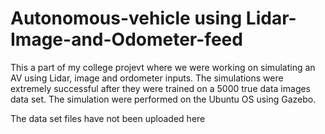 # Autonomous-vehicle using Lidar-Image-and-Odometer-feed
This a part of my college projevt where we were working on simulating an AV using Lidar, image and ordometer inputs. 
The simulations were extremely successful after they were trained on a 5000 true data images data set. The simulation were performed on the Ubuntu OS using Gazebo.

The data set files have not been uploaded here
